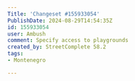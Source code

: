 ```yaml
---
Title: 'Changeset #155933054'
PublishDate: 2024-08-29T14:54:35Z
id: 155933054
user: Ambush
comment: Specify access to playgrounds
created_by: StreetComplete 58.2
tags:
- Montenegro

---
```

